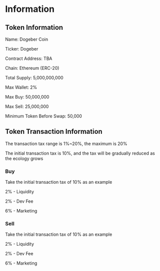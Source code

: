 # Information

## Token Information

Name: Dogeber Coin

Ticker: Dogeber

Contract Address: TBA

Chain: Ethereum (ERC-20)

Total Supply: 5,000,000,000

Max Wallet: 2%

Max Buy: 50,000,000

Max Sell: 25,000,000

Minimum Token Before Swap: 50,000

## Token Transaction Information

The transaction tax range is 1%\~20%, the maximum is 20%

The initial transaction tax is 10%, and the tax will be gradually reduced as the ecology grows

### Buy

Take the initial transaction tax of 10% as an example

2% - Liquidity

2% - Dev Fee

6% - Marketing

### Sell

Take the initial transaction tax of 10% as an example

2% - Liquidity

2% - Dev Fee

6% - Marketing

